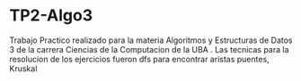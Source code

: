 # TP2-Algo3
Trabajo Practico realizado para la materia Algoritmos y Estructuras de Datos 3 de la carrera Ciencias de la Computacion de la UBA . Las tecnicas para la resolucion de los ejercicios fueron dfs para encontrar aristas puentes, Kruskal
